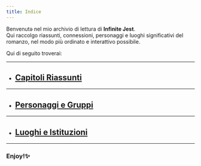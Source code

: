 ```yaml
---
title: Indice
---
```

Benvenutə nel mio archivio di lettura di **Infinite Jest**.  
Qui raccolgo riassunti, connessioni, personaggi e luoghi significativi del romanzo, nel modo più ordinato e interattivo possibile.

Qui di seguito troverai:

---
- ## [Capitoli Riassunti](CAPITOLI/)
---
- ## [Personaggi e Gruppi](PERSONAGGI/)
---
- ## [Luoghi e Istituzioni](LUOGHI/)
---
### Enjoy!✨